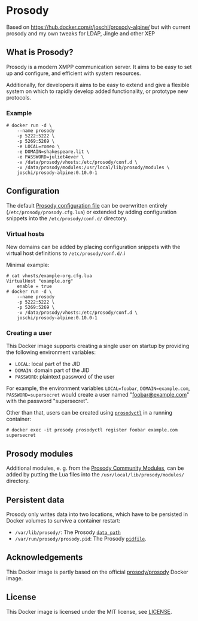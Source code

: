 # Prosody

Based on https://hub.docker.com/r/joschi/prosody-alpine/ but with current prosody and my own tweaks for LDAP, Jingle and other XEP

## What is Prosody?

Prosody is a modern XMPP communication server. It aims to be easy to set up and configure, and efficient with system resources.

Additionally, for developers it aims to be easy to extend and give a flexible system on which to rapidly develop added functionality, or prototype new protocols.

### Example

```
# docker run -d \
    --name prosody
    -p 5222:5222 \
    -p 5269:5269 \
    -e LOCAL=romeo \
    -e DOMAIN=shakespeare.lit \
    -e PASSWORD=juliet4ever \
    -v /data/prosody/vhosts:/etc/prosody/conf.d \
    -v /data/prosody/modules:/usr/local/lib/prosody/modules \
    joschi/prosody-alpine:0.10.0-1
```

## Configuration

The default [Prosody configuration file](prosody.cfg.lua) can be overwritten entirely (`/etc/prosody/prosody.cfg.lua`) or extended by adding configuration snippets into the `/etc/prosody/conf.d/` directory.

### Virtual hosts

New domains can be added by placing configuration snippets with the virtual host definitions to `/etc/prosody/conf.d/`.i

Minimal example:

```
# cat vhosts/example-org.cfg.lua
VirtualHost "example.org"
    enable = true
# docker run -d \
    --name prosody
    -p 5222:5222 \
    -p 5269:5269 \
    -v /data/prosody/vhosts:/etc/prosody/conf.d \
    joschi/prosody-alpine:0.10.0-1
```

### Creating a user

This Docker image supports creating a single user on startup by providing the following environment variables:

* `LOCAL`: local part of the JID
* `DOMAIN`: domain part of the JID
* `PASSWORD`: plaintext password of the user

For example, the environment variables `LOCAL=foobar`, `DOMAIN=example.com`, `PASSWORD=supersecret` would create a user named "foobar@example.com" with the password "supersecret".

Other than that, users can be created using [`prosodyctl`](https://prosody.im/doc/prosodyctl) in a running container:

```
# docker exec -it prosody prosodyctl register foobar example.com supersecret
```


## Prosody modules

Additional modules, e. g. from the [Prosody Community Modules](https://modules.prosody.im/), can be added by putting the Lua files into the `/usr/local/lib/prosody/modules/` directory.


## Persistent data

Prosody only writes data into two locations, which have to be persisted in Docker volumes to survive a container restart:

* `/var/lib/prosody/`: The Prosody [`data_path`](https://prosody.im/doc/configure#general_server_settings)
* `/var/run/prosody/prosody.pid`: The Prosody [`pidfile`](https://prosody.im/doc/configure#posix-only_options).


## Acknowledgements

This Docker image is partly based on the official [prosody/prosody](https://github.com/prosody/prosody-docker) Docker image.


## License

This Docker image is licensed under the MIT license, see [LICENSE](LICENSE).

